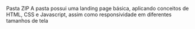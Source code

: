 Pasta ZIP
A pasta possui uma landing page básica, aplicando conceitos de HTML, CSS e Javascript, assim como responsividade em diferentes tamanhos de tela

